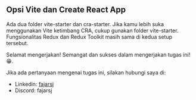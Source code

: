 ## Opsi Vite dan Create React App

Ada dua folder vite-starter dan cra-starter. Jika kamu lebih suka menggunakan Vite ketimbang CRA, cukup gunakan folder vite-starter. Fungsionalitas Redux dan Redux Toolkit masih sama di kedua setup tersebut.

Selamat mengerjakan! Semangat dan sukses dalam mengerjakan tugas ini! 😁.

Jika ada pertanyaan mengenai tugas ini, silakan hubungi saya di:

- Linkedin: [fajarsj](https://www.linkedin.com/in/fajarsj/)
- Discord: fajarsj
